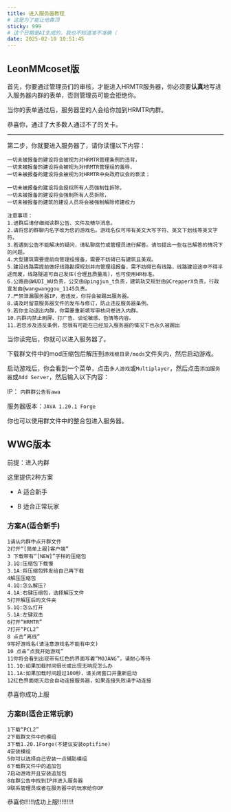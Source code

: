 ```yaml
---
title: 进入服务器教程
# 这是为了能让他靠顶
sticky: 999
# 这个日期是AI生成的，我也不知道准不准确（
date: 2025-02-10 10:51:45
---
```

## LeonMMcoset版
首先，你要通过管理员们的审核，才能进入HRMTR服务器，你必须要**认真**地写进入服务器内群的表单，否则管理员可能会拒绝你。

当你的表单通过后，服务器里的人会给你加到HRMTR内群。

恭喜你，通过了大多数人通过不了的关卡。

---

第二步，你就要进入服务器了，请你读懂以下内容：
```
一切未被报备的建设将会被视为对HRMTR管理条例的违背，
一切未被报备的建设将会被视为对HRMTR管理组的羞辱，
一切未被报备的建设将会被视为对HRMTR中央政府议会的亵渎；

一切未被报备的建设将会授权所有人员强制性拆除，
一切未被报备的建设将会强制所有人员拆除，
一切未被报备的建筑的建设人员将会被强制解除修建权力

注意事项：
1.进群后请仔细阅读群公告、文件及精华消息。
2.请将您的群聊内名字改为您的游戏名。游戏名仅可带有英文大写字符、英文下划线等英文字符。
3.若遇到公告不能解决的疑问，请私聊腐竹或管理员进行解答。请勿提出一些在已解答的情况下的问题。
4.大型建筑需要提前向管理组报备，需要不妨碍已有建筑且美观。
5.建设线路需提前做好线路勘探规划并向管理组报备，需不妨碍已有线路，线路建设途中不得半途而废，线路隧道可自己发挥(合理且质量高)，也可使用HR标准。
6.公路由@WUDI_WU负责，公交由@pingjun_t负责，建筑轨交规划由@CrepperX负责，行政宣发由@wangwanggou_1145负责。
7.严禁泄漏服务器IP，若违反，你将会被踢出服务器。
8.请及时留意服务器文件的发布与修订，防止违反服务器条例。
9.若你主动退出内群，你需要重新填写审核问卷进入内群。
10.内群内禁止刷屏、打广告、谈论敏感、色情等内容。
11.若您涉及违反条例，您很有可能在已经加入服务器的情况下也永久被踢出
```
当你读完后，你就可以进入服务器了。

下载群文件中的mod压缩包后解压到`游戏根目录/mods`文件夹内，然后启动游戏。

启动游戏后，你会看到一个菜单，点击`多人游戏`或`Multiplayer`，然后点击`添加服务器`或`Add Server`，然后输入以下内容：

IP： `内群群公告有awa`

服务器版本：`JAVA 1.20.1 Forge`

你也可以使用群文件中的整合包进入服务器。

## WWG版本


前提：进入内群

这里提供2种方案

- A 适合新手

- B 适合正常玩家


### 方案A(适合新手)
```
1请从内群中点开群文件
2打开“[简单上服]客户端”
3 下载带有“[NEW]”字样的压缩包
3.1Q:压缩包下载慢
3.1A:将压缩包转发给自己再下载
4解压压缩包
4.1Q:怎么解压?
4.1A:右键压缩包，选择解压文件
5打开解压后的文件夹
5.1Q:怎么打开
5.1A:左键双击
6打开“HRMTR”
7打开“PCL2”
8 点击“离线”
9写好游戏名(请注意游戏名不能有中文)
10 点击“点我开始游戏”
11你将会看到出现带有红色的界面写着“MOJANG”，请耐心等待
11.1Q:如果加载时间很长或出现无响应怎么办
11.1A:如果加载时间超过100秒，请关闭窗口并重新启动
12红色界面熄灭后会自动连接服务器，如果连接失败请手动连接
```
恭喜你成功上服


### 方案B(适合正常玩家)
```
1下载“PCL2”
2下载群文件中的模组
3下载1.20.1Forge(不建议安装optifine)
4安装模组
5你可以选择自己安装一点辅助模组
6下载群文件中的追加包
7启动游戏并且安装追加包
8在群公告中找到IP并进入服务器
9联系管理员或者在服务器中的玩家给你OP
```
恭喜你!!!!!成功上服!!!!!!!!!
